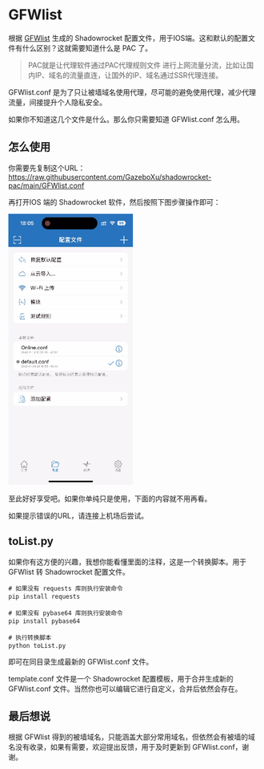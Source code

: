 # GFWlist

根据 [GFWlist](https://github.com/gfwlist/gfwlist) 生成的 Shadowrocket 配置文件，用于IOS端。这和默认的配置文件有什么区别？这就需要知道什么是 PAC 了。

> PAC就是让代理软件通过PAC代理规则文件 进行上网流量分流，比如让国内IP、域名的流量直连，让国外的IP、域名通过SSR代理连接。

GFWlist.conf 是为了只让被墙域名使用代理，尽可能的避免使用代理，减少代理流量，间接提升个人隐私安全。

如果你不知道这几个文件是什么。那么你只需要知道 GFWlist.conf 怎么用。

## 怎么使用

你需要先复制这个URL：https://raw.githubusercontent.com/GazeboXu/shadowrocket-pac/main/GFWlist.conf

再打开IOS 端的 Shadowrocket 软件，然后按照下图步骤操作即可：

![demo](tool/images/demo.gif)

至此好好享受吧。如果你单纯只是使用，下面的内容就不用再看。

如果提示错误的URL，请连接上机场后尝试。

## toList.py

如果你有这方便的兴趣，我想你能看懂里面的注释，这是一个转换脚本。用于 GFWlist 转  Shadowrocket 配置文件。

```shell
# 如果没有 requests 库则执行安装命令
pip install requests

# 如果没有 pybase64 库则执行安装命令
pip install pybase64

# 执行转换脚本
python toList.py
```

即可在同目录生成最新的 GFWlist.conf 文件。

template.conf 文件是一个 Shadowrocket 配置模板，用于合并生成新的 GFWlist.conf 文件。当然你也可以编辑它进行自定义，合并后依然会存在。

## 最后想说

根据 GFWlist 得到的被墙域名，只能涵盖大部分常用域名，但依然会有被墙的域名没有收录，如果有需要，欢迎提出反馈，用于及时更新到 GFWlist.conf，谢谢。

